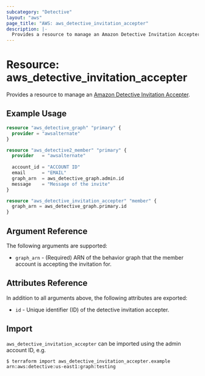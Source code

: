 ```yaml
---
subcategory: "Detective"
layout: "aws"
page_title: "AWS: aws_detective_invitation_accepter"
description: |-
  Provides a resource to manage an Amazon Detective Invitation Accepter.
---
```


# Resource: aws_detective_invitation_accepter

Provides a resource to manage an [Amazon Detective Invitation Accepter](https://docs.aws.amazon.com/detective/latest/APIReference/API_AcceptInvitation.html).

## Example Usage

```terraform
resource "aws_detective_graph" "primary" {
  provider = "awsalternate"
}

resource "aws_detective2_member" "primary" {
  provider   = "awsalternate"
  
  account_id = "ACCOUNT ID"
  email      = "EMAIL"
  graph_arn  = aws_detective_graph.admin.id
  message    = "Message of the invite"
}

resource "aws_detective_invitation_accepter" "member" {
  graph_arn = aws_detective_graph.primary.id
}
```

## Argument Reference

The following arguments are supported:

* `graph_arn` - (Required) ARN of the behavior graph that the member account is accepting the invitation for.

## Attributes Reference

In addition to all arguments above, the following attributes are exported:

* `id` - Unique identifier (ID) of the detective invitation accepter.

## Import

`aws_detective_invitation_accepter` can be imported using the admin account ID, e.g.

```
$ terraform import aws_detective_invitation_accepter.example arn:aws:detective:us-east1:graph:testing
```
